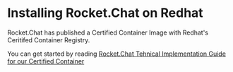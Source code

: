 # Installing Rocket.Chat on Redhat

Rocket.Chat has published a Certified Container Image with Redhat's Ceritifed Container Registry.

You can get started by reading [Rocket.Chat Tehnical Implementation Guide for our Certified Container](https://rocket.chat/docs/installation/manual-installation/redhat/Rocket.Chat%20Technical%20Implementation%20Guide%20v.20180316.pdf)
